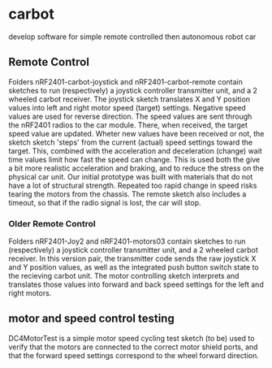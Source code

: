 # carbot
develop software for simple remote controlled then autonomous robot car

## Remote Control
Folders nRF2401-carbot-joystick and nRF2401-carbot-remote contain sketches to run (respectively) a joystick controller transmitter unit, and a 2 wheeled carbot receiver.  The joystick sketch translates X and Y position values into left and right motor speed (target) settings.  Negative speed values are used for reverse direction.  The speed values are sent through the nRF2401 radios to the car module.  There, when received, the target speed value are updated.  Wheter new values have been received or not, the sketch sketch 'steps' from the current (actual) speed settings toward the target.  This, combined with the acceleration and deceleration (change) wait time values limit how fast the speed can change.  This is used both the give a bit more realistic acceleration and braking, and to reduce the stress on the physical car unit.  Our initial prototype was built with materials that do not have a lot of structural strength.  Repeated too rapid change in speed risks tearing the motors from the chassis.  The remote sketch also includes a timeout, so that if the radio signal is lost, the car will stop.

### Older Remote Control
Folders nRF2401-Joy2 and nRF2401-motors03 contain sketches to run (respectively) a joystick controller transmitter unit, and a 2 wheeled carbot receiver.  In this version pair, the transmitter code sends the raw joystick X and Y position values, as well as the integrated push button switch state to the recieving carbot unit.  The motor controlling sketch interprets and translates those values into forward and back speed settings for the left and right motors.

## motor and speed control testing
DC4MotorTest is a simple motor speed cycling test sketch (to be) used to verify that the motors are connected to the correct motor shield ports, and that the forward speed settings correspond to the wheel forward direction.
